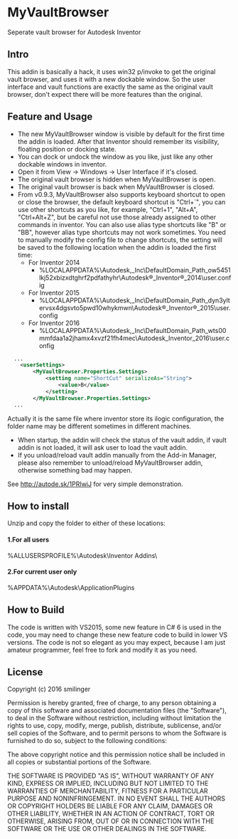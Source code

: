 # MyVaultBrowser
Seperate vault browser for Autodesk Inventor

## Intro
This addin is basically a hack, it uses win32 p/invoke to get the original vault browser, and uses it with a new dockable window. So the user interface and vault functions are exactly the same as the original vault browser, don't expect there will be more features than the original.

## Feature and Usage
* The new MyVaultBrowser window is visible by default for the first time the addin is loaded. After that Inventor should remember its visibility, floating position or docking state.
* You can dock or undock the window as you like, just like any other dockable windows in inventor.
* Open it from View -> Windows -> User Interface if it's closed.
* The original vault browser is hidden when MyVaultBrowser is open.
* The original vault browser is back when MyVaultBrowser is closed.
* From v0.9.3, MyVaultBrowser also supports keyboard shortcut to open or close the browser, the default keyboard shortcut is "Ctrl+`", you can use other shortcuts as you like, for example, "Ctrl+1", "Alt+A", "Ctrl+Alt+Z", but be careful not use those already assigned to other commands in inventor. You can also use alias type shortcuts like "B" or "BB", however alias type shortcuts may not work sometimes. You need to manually modify the config file to change shortcuts, the setting will be saved to the following location when the addin is loaded the first time:
  * For Inventor 2014
    * %LOCALAPPDATA%\Autodesk,_Inc\DefaultDomain_Path_ow5451lkj52xbizxdtghrf2pdfathyhr\Autodesk®_Inventor®_2014\user.config
  * For Inventor 2015
    * %LOCALAPPDATA%\Autodesk,_Inc\DefaultDomain_Path_dyn3yltervsx4dgsvto5pwd10whykmwn\Autodesk®_Inventor®_2015\user.config
  * For Inventor 2016
    * %LOCALAPPDATA%\Autodesk,_Inc\DefaultDomain_Path_wts00mmfdaa1a2jhamx4xvzf21fh4mec\Autodesk_Inventor_2016\user.config

```xml
  ...
    <userSettings>
        <MyVaultBrowser.Properties.Settings>
            <setting name="ShortCut" serializeAs="String">
                <value>B</value>
            </setting>
        </MyVaultBrowser.Properties.Settings>
  ...
```
  Actually it is the same file where inventor store its ilogic configuration, the folder name may be different sometimes in different machines.
* When startup, the addin will check the status of the vault addin, if vault addin is not loaded, it will ask user to load the vault addin.
* If you unload/reload vault addin manually from the Add-in Manager, please also remember to unload/reload MyVaultBrowser addin, otherwise something bad may happen.

See http://autode.sk/1PRIwiJ for very simple demonstration.

## How to install
Unzip and copy the folder to either of these locations:
#### 1.For all users
%ALLUSERSPROFILE%\Autodesk\Inventor Addins\
#### 2.For current user only
%APPDATA%\Autodesk\ApplicationPlugins

## How to Build
The code is written with VS2015, some new feature in C# 6 is used in the code, you may need to change these new feature code to build in lower VS versions.
The code is not so elegant as you may expect, because I am just amateur programmer, feel free to fork and modify it as you need.

## License
Copyright (c) 2016 smilinger

Permission is hereby granted, free of charge, to any person obtaining a copy of this software and associated documentation files (the "Software"), to deal in the Software without restriction, including without limitation the rights to use, copy, modify, merge, publish, distribute, sublicense, and/or sell copies of the Software, and to permit persons to whom the Software is furnished to do so, subject to the following conditions:

The above copyright notice and this permission notice shall be included in all copies or substantial portions of the Software.

THE SOFTWARE IS PROVIDED "AS IS", WITHOUT WARRANTY OF ANY KIND, EXPRESS OR IMPLIED, INCLUDING BUT NOT LIMITED TO THE WARRANTIES OF MERCHANTABILITY, FITNESS FOR A PARTICULAR PURPOSE AND NONINFRINGEMENT. IN NO EVENT SHALL THE AUTHORS OR COPYRIGHT HOLDERS BE LIABLE FOR ANY CLAIM, DAMAGES OR OTHER LIABILITY, WHETHER IN AN ACTION OF CONTRACT, TORT OR OTHERWISE, ARISING FROM, OUT OF OR IN CONNECTION WITH THE SOFTWARE OR THE USE OR OTHER DEALINGS IN THE SOFTWARE.
